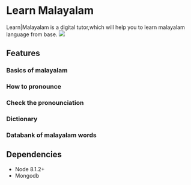 # Learn Malayalam

Learn|Malayalam is a digital tutor,which will help you to learn malayalam language from base.
![](https://raw.githubusercontent.com/sreehari1997/Learn_Malayalam/master/laptop/welcome.png)
## Features
### Basics of malayalam
### How to pronounce
### Check the pronounciation
### Dictionary
### Databank of malayalam words

## Dependencies
- Node 8.1.2+
- Mongodb




